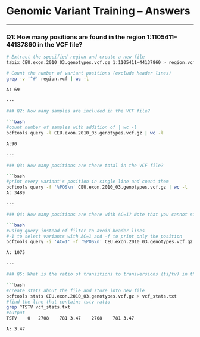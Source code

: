 # Genomic Variant Training – Answers

---

### Q1: How many positions are found in the region 1:1105411–44137860 in the VCF file?

```bash
# Extract the specified region and create a new file
tabix CEU.exon.2010_03.genotypes.vcf.gz 1:1105411-44137860 > region.vcf

# Count the number of variant positions (exclude header lines)
grep -v '^#' region.vcf | wc -l

A: 69

---

### Q2: How many samples are included in the VCF file?

```bash
#count number of samples with addition of | wc -l 
bcftools query -l CEU.exon.2010_03.genotypes.vcf.gz | wc -l

A:90 

---

### Q3: How many positions are there total in the VCF file?

```bash
#print every variant's position in single line and count them 
bcftools query -f '%POS\n' CEU.exon.2010_03.genotypes.vcf.gz | wc -l
A: 3489

---

### Q4: How many positions are there with AC=1? Note that you cannot simply count lines since the output of bcftools filter includes the VCF header lines. You will need to use bcftools query to get this number.

```bash
#using query instead of filter to avoid header lines 
#-1 to select variants with AC=1 and -f to print only the position 
bcftools query -i 'AC=1' -f '%POS\n' CEU.exon.2010_03.genotypes.vcf.gz | wc -l

A: 1075 

---

### Q5: What is the ratio of transitions to transversions (ts/tv) in this file?

```bash
#create stats about the file and store into new file 
bcftools stats CEU.exon.2010_03.genotypes.vcf.gz > vcf_stats.txt
#find the line that contains tstv ratio 
grep ^TSTV vcf_stats.txt
#output 
TSTV	0	2708	781	3.47	2708	781	3.47

A: 3.47 
